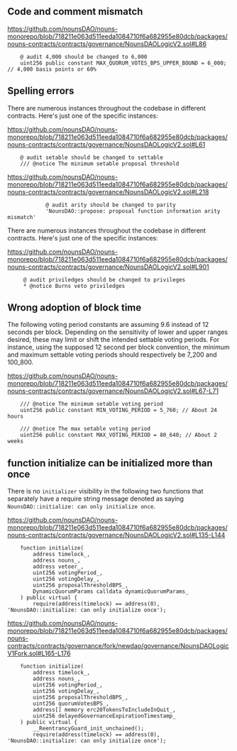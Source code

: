 ## Code and comment mismatch
https://github.com/nounsDAO/nouns-monorepo/blob/718211e063d511eeda1084710f6a682955e80dcb/packages/nouns-contracts/contracts/governance/NounsDAOLogicV2.sol#L86

```solidity
    @ audit 4,000 should be changed to 6,000
    uint256 public constant MAX_QUORUM_VOTES_BPS_UPPER_BOUND = 6_000; // 4,000 basis points or 60%
```
## Spelling errors
There are numerous instances throughout the codebase in different contracts. Here's just one of the specific instances:  

https://github.com/nounsDAO/nouns-monorepo/blob/718211e063d511eeda1084710f6a682955e80dcb/packages/nouns-contracts/contracts/governance/NounsDAOLogicV2.sol#L61

```solidity
    @ audit setable should be changed to settable
    /// @notice The minimum setable proposal threshold
```
https://github.com/nounsDAO/nouns-monorepo/blob/718211e063d511eeda1084710f6a682955e80dcb/packages/nouns-contracts/contracts/governance/NounsDAOLogicV2.sol#L218

```solidity
            @ audit arity should be changed to parity
            'NounsDAO::propose: proposal function information arity mismatch'
```
There are numerous instances throughout the codebase in different contracts. Here's just one of the specific instances:  

https://github.com/nounsDAO/nouns-monorepo/blob/718211e063d511eeda1084710f6a682955e80dcb/packages/nouns-contracts/contracts/governance/NounsDAOLogicV2.sol#L901

```solidity
     @ audit priviledges should be changed to privileges
     * @notice Burns veto priviledges
```
## Wrong adoption of block time
The following voting period constants are assuming 9.6 instead of 12 seconds per block. Depending on the sensitivity of lower and upper ranges desired, these may limit or shift the intended settable voting periods. For instance, using the supposed 12 second per block convention, the minimum and maximum settable voting periods should respectively be 7_200 and 100_800. 

https://github.com/nounsDAO/nouns-monorepo/blob/718211e063d511eeda1084710f6a682955e80dcb/packages/nouns-contracts/contracts/governance/NounsDAOLogicV2.sol#L67-L71

```solidity
    /// @notice The minimum setable voting period
    uint256 public constant MIN_VOTING_PERIOD = 5_760; // About 24 hours

    /// @notice The max setable voting period
    uint256 public constant MAX_VOTING_PERIOD = 80_640; // About 2 weeks
```
## function initialize can be initialized more than once
There is no `initializer` visibility in the following two functions that separately have a require string message denoted as saying `NounsDAO::initialize: can only initialize once`.

https://github.com/nounsDAO/nouns-monorepo/blob/718211e063d511eeda1084710f6a682955e80dcb/packages/nouns-contracts/contracts/governance/NounsDAOLogicV2.sol#L135-L144

```solidity
    function initialize(
        address timelock_,
        address nouns_,
        address vetoer_,
        uint256 votingPeriod_,
        uint256 votingDelay_,
        uint256 proposalThresholdBPS_,
        DynamicQuorumParams calldata dynamicQuorumParams_
    ) public virtual {
        require(address(timelock) == address(0), 'NounsDAO::initialize: can only initialize once');
```
https://github.com/nounsDAO/nouns-monorepo/blob/718211e063d511eeda1084710f6a682955e80dcb/packages/nouns-contracts/contracts/governance/fork/newdao/governance/NounsDAOLogicV1Fork.sol#L165-L176

```solidity
    function initialize(
        address timelock_,
        address nouns_,
        uint256 votingPeriod_,
        uint256 votingDelay_,
        uint256 proposalThresholdBPS_,
        uint256 quorumVotesBPS_,
        address[] memory erc20TokensToIncludeInQuit_,
        uint256 delayedGovernanceExpirationTimestamp_
    ) public virtual {
        __ReentrancyGuard_init_unchained();
        require(address(timelock) == address(0), 'NounsDAO::initialize: can only initialize once');
```
